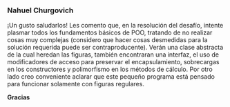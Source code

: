 
### Nahuel Churgovich

¡Un gusto saludarlos!
Les comento que, en la resolución del desafío, intente plasmar todos los fundamentos básicos de POO, tratando de no realizar cosas muy complejas (considero que hacer cosas desmedidas para la solución requerida puede ser contraproducente).
Verán una clase abstracta de la cual heredan las figuras, también encontraran una interfaz, el uso de modificadores de acceso para preservar el encapsulamiento, sobrecargas en los constructores y polimorfismo en los métodos de cálculo.
Por otro lado creo conveniente aclarar que este pequeño programa está pensado para funcionar solamente con figuras regulares.

**Gracias**
